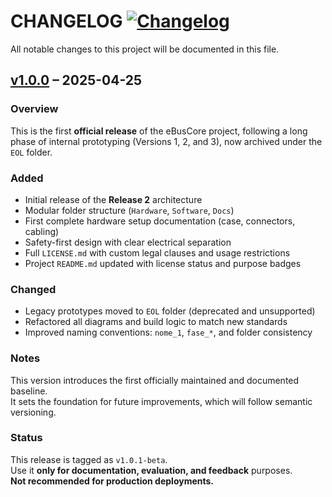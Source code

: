 # CHANGELOG [![Changelog](https://img.shields.io/badge/status-changelog-blue.svg)](https://github.com/Cmod777/eBusCore/releases)

All notable changes to this project will be documented in this file.

## [v1.0.0](https://github.com/Cmod777/eBusCore/releases/tag/v1.0.0) – 2025-04-25

### Overview
This is the first **official release** of the eBusCore project, following a long phase of internal prototyping (Versions 1, 2, and 3), now archived under the `EOL` folder.

### Added
- Initial release of the **Release 2** architecture
- Modular folder structure (`Hardware`, `Software`, `Docs`)
- First complete hardware setup documentation (case, connectors, cabling)
- Safety-first design with clear electrical separation
- Full `LICENSE.md` with custom legal clauses and usage restrictions
- Project `README.md` updated with license status and purpose badges

### Changed
- Legacy prototypes moved to `EOL` folder (deprecated and unsupported)
- Refactored all diagrams and build logic to match new standards
- Improved naming conventions: `nome_1`, `fase_*`, and folder consistency

### Notes
This version introduces the first officially maintained and documented baseline.  
It sets the foundation for future improvements, which will follow semantic versioning.

### Status
This release is tagged as `v1.0.1-beta`.  
Use it **only for documentation, evaluation, and feedback** purposes.  
**Not recommended for production deployments.**
